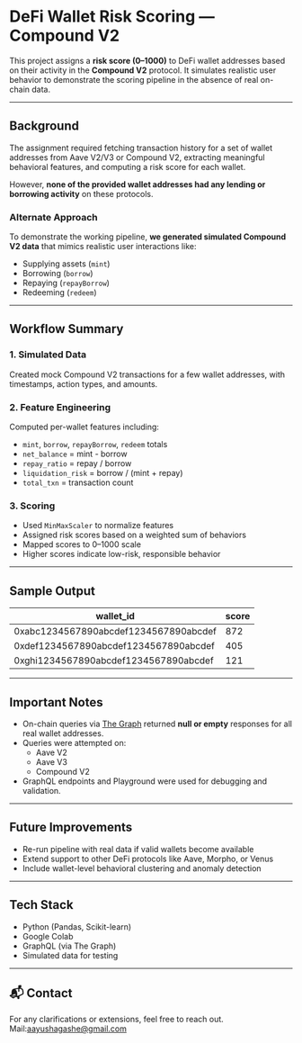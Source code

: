 # DeFi Wallet Risk Scoring — Compound V2

This project assigns a **risk score (0–1000)** to DeFi wallet addresses based on their activity in the **Compound V2** protocol. It simulates realistic user behavior to demonstrate the scoring pipeline in the absence of real on-chain data.

---

##  Background

The assignment required fetching transaction history for a set of wallet addresses from Aave V2/V3 or Compound V2, extracting meaningful behavioral features, and computing a risk score for each wallet.

However, **none of the provided wallet addresses had any lending or borrowing activity** on these protocols.

###  Alternate Approach

To demonstrate the working pipeline, **we generated simulated Compound V2 data** that mimics realistic user interactions like:

- Supplying assets (`mint`)
- Borrowing (`borrow`)
- Repaying (`repayBorrow`)
- Redeeming (`redeem`)

---

##  Workflow Summary

### 1. Simulated Data
Created mock Compound V2 transactions for a few wallet addresses, with timestamps, action types, and amounts.

### 2. Feature Engineering
Computed per-wallet features including:

- `mint`, `borrow`, `repayBorrow`, `redeem` totals  
- `net_balance` = mint - borrow  
- `repay_ratio` = repay / borrow  
- `liquidation_risk` = borrow / (mint + repay)  
- `total_txn` = transaction count  

### 3. Scoring
- Used `MinMaxScaler` to normalize features  
- Assigned risk scores based on a weighted sum of behaviors  
- Mapped scores to 0–1000 scale  
- Higher scores indicate low-risk, responsible behavior

---

##  Sample Output

| wallet_id                              | score |
|----------------------------------------|-------|
| 0xabc1234567890abcdef1234567890abcdef | 872   |
| 0xdef1234567890abcdef1234567890abcdef | 405   |
| 0xghi1234567890abcdef1234567890abcdef | 121   |

---

##  Important Notes

- On-chain queries via [The Graph](https://thegraph.com) returned **null or empty** responses for all real wallet addresses.
- Queries were attempted on:
  - Aave V2
  - Aave V3
  - Compound V2
- GraphQL endpoints and Playground were used for debugging and validation.

---

##  Future Improvements

- Re-run pipeline with real data if valid wallets become available  
- Extend support to other DeFi protocols like Aave, Morpho, or Venus  
- Include wallet-level behavioral clustering and anomaly detection  

---

##  Tech Stack

- Python (Pandas, Scikit-learn)
- Google Colab
- GraphQL (via The Graph)
- Simulated data for testing

---

## 📬 Contact

For any clarifications or extensions, feel free to reach out.
Mail:aayushagashe@gmail.com


